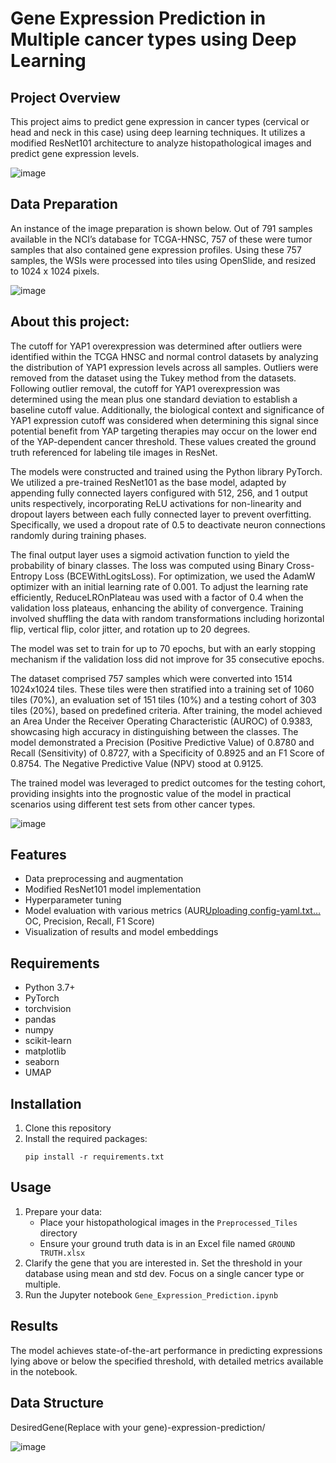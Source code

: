 # Gene Expression Prediction in Multiple cancer types using Deep Learning

## Project Overview
This project aims to predict gene expression in cancer types (cervical or head and neck in this case) using deep learning techniques. It utilizes a modified ResNet101 architecture to analyze histopathological images and predict gene expression levels.

![image](https://github.com/user-attachments/assets/6c9de619-2f32-4dba-a264-a3bdc9770be5)


## Data Preparation
An instance of the image preparation is shown below. Out of 791 samples available in the NCI’s database for TCGA-HNSC, 757 of these were tumor samples that also contained gene expression profiles. Using these 757 samples, the WSIs were processed into tiles using OpenSlide, and resized to 1024 x 1024 pixels. 
   
![image](https://github.com/user-attachments/assets/b8c34c2e-aec0-4f84-b50b-d655eb672b3c)

## About this project:
The cutoff for YAP1 overexpression was determined after outliers were identified within the TCGA HNSC and normal control datasets by analyzing the distribution of YAP1 expression levels across all samples. Outliers were removed from the dataset using the Tukey method from the datasets. Following outlier removal, the cutoff for YAP1 overexpression was determined using the mean plus one standard deviation to establish a baseline cutoff value. Additionally, the biological context and significance of YAP1 expression cutoff was considered when determining this signal since potential benefit from YAP targeting therapies may occur on the lower end of the YAP-dependent cancer threshold. These values created the ground truth referenced for labeling tile images in ResNet. 

The models were constructed and trained using the Python library PyTorch. We utilized a pre-trained ResNet101 as the base model, adapted by appending fully connected layers configured with 512, 256, and 1 output units respectively, incorporating ReLU activations for non-linearity and dropout layers between each fully connected layer to prevent overfitting. Specifically, we used a dropout rate of 0.5 to deactivate neuron connections randomly during training phases. 

The final output layer uses a sigmoid activation function to yield the probability of binary classes. The loss was computed using Binary Cross-Entropy Loss (BCEWithLogitsLoss). For optimization, we used the AdamW optimizer with an initial learning rate of 0.001. To adjust the learning rate efficiently, ReduceLROnPlateau was used with a factor of 0.4 when the validation loss plateaus, enhancing the ability of convergence. 
Training involved shuffling the data with random transformations including horizontal flip, vertical flip, color jitter, and rotation up to 20 degrees. 

The model was set to train for up to 70 epochs, but with an early stopping mechanism if the validation loss did not improve for 35 consecutive epochs.

The dataset comprised 757 samples which were converted into 1514 1024x1024 tiles. These tiles were then stratified into a training set of 1060 tiles (70%), an evaluation set of 151 tiles (10%) and a testing cohort of 303 tiles (20%), based on predefined criteria. After training, the model achieved an Area Under the Receiver Operating Characteristic (AUROC) of 0.9383, showcasing high accuracy in distinguishing between the classes. The model demonstrated a Precision (Positive Predictive Value) of 0.8780 and Recall (Sensitivity) of 0.8727, with a Specificity of 0.8925 and an F1 Score of 0.8754. The Negative Predictive Value (NPV) stood at 0.9125.

The trained model was leveraged to predict outcomes for the testing cohort, providing insights into the prognostic value of the model in practical scenarios using different test sets from other cancer types.

![image](https://github.com/user-attachments/assets/37e74bfc-f970-4253-b3ff-b3d38bf6a201)


## Features
- Data preprocessing and augmentation
- Modified ResNet101 model implementation
- Hyperparameter tuning
- Model evaluation with various metrics (AUR[Uploading config-yaml.txt…]()
OC, Precision, Recall, F1 Score)
- Visualization of results and model embeddings

## Requirements
- Python 3.7+
- PyTorch
- torchvision
- pandas
- numpy
- scikit-learn
- matplotlib
- seaborn
- UMAP

## Installation
1. Clone this repository
2. Install the required packages:
   ```
   pip install -r requirements.txt
   ```

## Usage
1. Prepare your data:
   - Place your histopathological images in the `Preprocessed_Tiles` directory
   - Ensure your ground truth data is in an Excel file named `GROUND TRUTH.xlsx`
2. Clarify the gene that you are interested in. Set the threshold in your database using mean and std dev. Focus on a single cancer type or multiple.
3. Run the Jupyter notebook `Gene_Expression_Prediction.ipynb`

## Results
The model achieves state-of-the-art performance in predicting expressions lying above or below the specified threshold, with detailed metrics available in the notebook.

## Data Structure
DesiredGene(Replace with your gene)-expression-prediction/

![image](https://github.com/user-attachments/assets/cebb4f29-633a-4537-9c7f-ddf75364842c)

